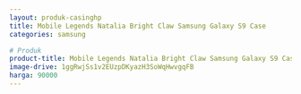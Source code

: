 ```yaml
---
layout: produk-casinghp
title: Mobile Legends Natalia Bright Claw Samsung Galaxy S9 Case
categories: samsung

# Produk
product-title: Mobile Legends Natalia Bright Claw Samsung Galaxy S9 Case
image-drive: 1ggRwjSs1v2EUzpDKyazH3SoWqHwvgqFB
harga: 90000
---
```

